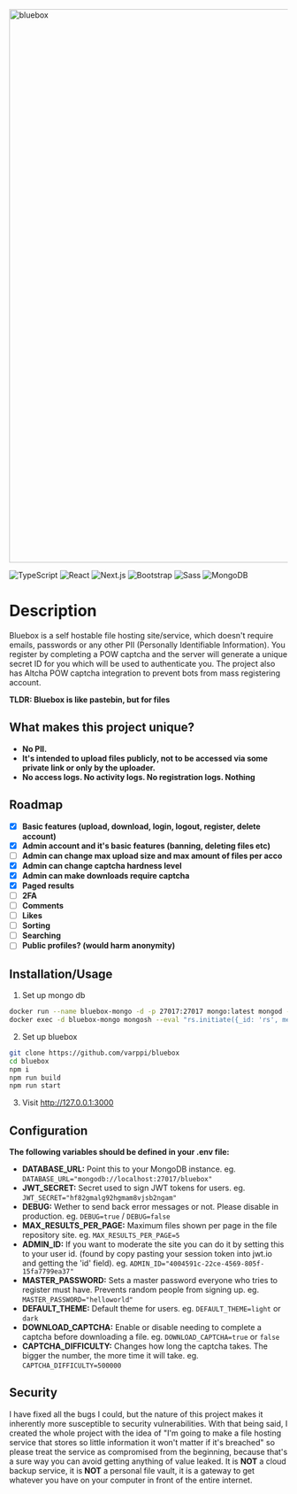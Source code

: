 <img width="1000" alt="bluebox" src="https://github.com/user-attachments/assets/91b09535-1171-41c1-9c8b-680cf375360f" />

![TypeScript](https://img.shields.io/badge/typescript-%233178C6.svg?style=for-the-badge&logo=typescript&logoColor=white)
![React](https://img.shields.io/badge/react-%2361DAFB.svg?style=for-the-badge&logo=react&logoColor=white)
![Next.js](https://img.shields.io/badge/next.js-%23000000.svg?style=for-the-badge&logo=nextdotjs&logoColor=white)
![Bootstrap](https://img.shields.io/badge/bootstrap-%237952B3.svg?style=for-the-badge&logo=bootstrap&logoColor=white)
![Sass](https://img.shields.io/badge/sass-%23CC6699.svg?style=for-the-badge&logo=sass&logoColor=white)
![MongoDB](https://img.shields.io/badge/mongodb-%2347A248.svg?style=for-the-badge&logo=mongodb&logoColor=white)

# Description
Bluebox is a self hostable file hosting site/service, which doesn't require emails, passwords or any other PII (Personally Identifiable Information). You register by completing a POW captcha and the server will generate a unique secret ID for you which will be used to authenticate you. The project also has Altcha POW captcha integration to prevent bots from mass registering account.

**TLDR: Bluebox is like pastebin, but for files**

## What makes this project unique?
- **No PII.** 
- **It's intended to upload files publicly, not to be accessed via some private link or only by the uploader.**
- **No access logs. No activity logs. No registration logs. Nothing**

## Roadmap
- [x] **Basic features (upload, download, login, logout, register, delete account)**
- [x] **Admin account and it's basic features (banning, deleting files etc)**
- [ ] **Admin can change max upload size and max amount of files per acco**
- [x] **Admin can change captcha hardness level**
- [x] **Admin can make downloads require captcha**
- [x] **Paged results**
- [ ] **2FA**
- [ ] **Comments**
- [ ] **Likes**
- [ ] **Sorting**
- [ ] **Searching**
- [ ] **Public profiles? (would harm anonymity)**

## Installation/Usage
1. Set up mongo db
```bash
docker run --name bluebox-mongo -d -p 27017:27017 mongo:latest mongod --replSet rs
docker exec -d bluebox-mongo mongosh --eval "rs.initiate({_id: 'rs', members: [{_id: 0, host: 'localhost:27017'}]})"
```

2. Set up bluebox
```bash
git clone https://github.com/varppi/bluebox
cd bluebox
npm i
npm run build
npm run start
```

3. Visit http://127.0.0.1:3000

## Configuration
**The following variables should be defined in your .env file:**
- **DATABASE_URL:** Point this to your MongoDB instance. eg. `DATABASE_URL="mongodb://localhost:27017/bluebox"`
- **JWT_SECRET:** Secret used to sign JWT tokens for users. eg. `JWT_SECRET="hf82gmalg92hgmam8vjsb2ngam"`
- **DEBUG:** Wether to send back error messages or not. Please disable in production. eg. `DEBUG=true` / `DEBUG=false`
- **MAX_RESULTS_PER_PAGE:** Maximum files shown per page in the file repository site. eg. `MAX_RESULTS_PER_PAGE=5`
- **ADMIN_ID:** If you want to moderate the site you can do it by setting this to your user id. (found by copy pasting your session token into jwt.io and getting the 'id' field). eg. `ADMIN_ID="4004591c-22ce-4569-805f-15fa7799ea37"`
- **MASTER_PASSWORD:** Sets a master password everyone who tries to register must have. Prevents random people from signing up. eg. `MASTER_PASSWORD="helloworld"`
- **DEFAULT_THEME:** Default theme for users. eg. `DEFAULT_THEME=light` or `dark`
- **DOWNLOAD_CAPTCHA:** Enable or disable needing to complete a captcha before downloading a file. eg. `DOWNLOAD_CAPTCHA=true` or `false`
- **CAPTCHA_DIFFICULTY:** Changes how long the captcha takes. The bigger the number, the more time it will take. eg. `CAPTCHA_DIFFICULTY=500000`

## Security
I have fixed all the bugs I could, but the nature of this project makes it inherently more susceptible to security vulnerabilities. With that being said, I created the whole project with the idea of "I'm going to make a file hosting service that stores so little information it won't matter if it's breached" so please treat the service as compromised from the beginning, because that's a sure way you can avoid getting anything of value leaked. It is **NOT** a cloud backup service, it is **NOT** a personal file vault, it is a gateway to get whatever you have on your computer in front of the entire internet. 
